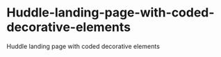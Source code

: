 # Huddle-landing-page-with-coded-decorative-elements
Huddle landing page with coded decorative elements
